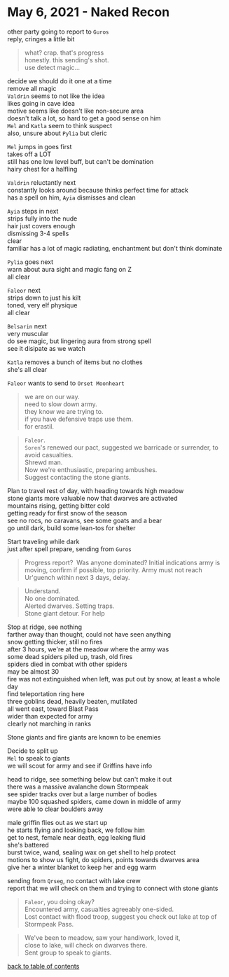 # May 6, 2021 - Naked Recon

other party going to report to `Guros`  
reply, cringes a little bit  
> what? crap. that's progress  
> honestly. this sending's shot.  
> use detect magic...  

decide we should do it one at a time  
remove all magic  
`Valdrin` seems to not like the idea  
likes going in cave idea  
motive seems like doesn't like non-secure area  
doesn't talk a lot, so hard to get a good sense on him  
`Mel` and `Katla` seem to think suspect  
also, unsure about `Pylia` but cleric  

`Mel` jumps in goes first  
takes off a LOT  
still has one low level buff, but can't be domination  
hairy chest for a halfling  

`Valdrin` reluctantly next  
constantly looks around because thinks perfect time for attack  
has a spell on him, `Ayia` dismisses and clean  

`Ayia` steps in next  
strips fully into the nude  
hair just covers enough  
dismissing 3-4 spells  
clear  
familiar has a lot of magic radiating, enchantment but don't think dominate  

`Pylia` goes next  
warn about aura sight and magic fang on Z  
all clear  

`Faleor` next  
strips down to just his kilt  
toned, very elf physique  
all clear  

`Belsarin` next  
very muscular  
do see magic, but lingering aura from strong spell  
see it disipate as we watch  

`Katla` removes a bunch of items but no clothes  
she's all clear  

`Faleor` wants to send to `Orset Moonheart`  
> we are on our way.  
> need to slow down army.  
> they know we are trying to.  
> if you have defensive traps use them.  
> for erastil.  

> `Faleor`.  
> `Soren`'s renewed our pact, suggested we barricade or surrender, to avoid casualties.  
> Shrewd man.  
> Now we're enthusiastic, preparing ambushes.  
> Suggest contacting the stone giants.  

Plan to travel rest of day, with heading towards high meadow  
stone giants more valuable now that dwarves are activated  
mountains rising, getting bitter cold  
getting ready for first snow of the season  
see no rocs, no caravans, see some goats and a bear  
go until dark, build some lean-tos for shelter  

Start traveling while dark  
just after spell prepare, sending from `Guros`  
> Progress report?  
> Was anyone dominated? 
> Initial indications army is moving, confirm if possible, top priority. 
> Army must not reach Ur'guench within next 3 days, delay.  

> Understand.  
> No one dominated.  
> Alerted dwarves. Setting traps.  
> Stone giant detour. For help  

Stop at ridge, see nothing  
farther away than thought, could not have seen anything  
snow getting thicker, still no fires  
after 3 hours, we're at the meadow where the army was  
some dead spiders piled up, trash, old fires  
spiders died in combat with other spiders  
may be almost 30  
fire was not extinguished when left, was put out by snow, at least a whole day  
find teleportation ring here  
three goblins dead, heavily beaten, mutilated  
all went east, toward Blast Pass  
wider than expected for army  
clearly not marching in ranks  

Stone giants and fire giants are known to be enemies  

Decide to split up  
`Mel` to speak to giants  
we will scout for army and see if Griffins have info  

head to ridge, see something below but can't make it out  
there was a massive avalanche down Stormpeak  
see spider tracks over but a large number of bodies  
maybe 100 squashed spiders, came down in middle of army  
were able to clear boulders away  

male griffin flies out as we start up  
he starts flying and looking back, we follow him  
get to nest, female near death, egg leaking fluid  
she's battered  
burst twice, wand, sealing wax on get shell to help protect  
motions to show us fight, do spiders, points towards dwarves area  
give her a winter blanket to keep her and egg warm  

sending from `Qrseg`, no contact with lake crew  
report that we will check on them and trying to connect with stone giants  

> `Faleor`, you doing okay?  
> Encountered army, casualties agreeably one-sided.  
> Lost contact with flood troop, suggest you check out lake at top of Stormpeak Pass.  

> We've been to meadow, saw your handiwork, loved it,  
> close to lake, will check on dwarves there.  
> Sent group to speak to giants.  
 

[back to table of contents](/sessions/README.md)
